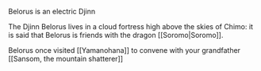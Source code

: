 Belorus is an electric Djinn

The Djinn Belorus lives in a cloud fortress high above the skies of Chimo: it is said that Belorus is friends with the dragon [[Soromo|Soromo]].

Belorus once visited [[Yamanohana]] to convene with your grandfather [[Sansom, the mountain shatterer]]

